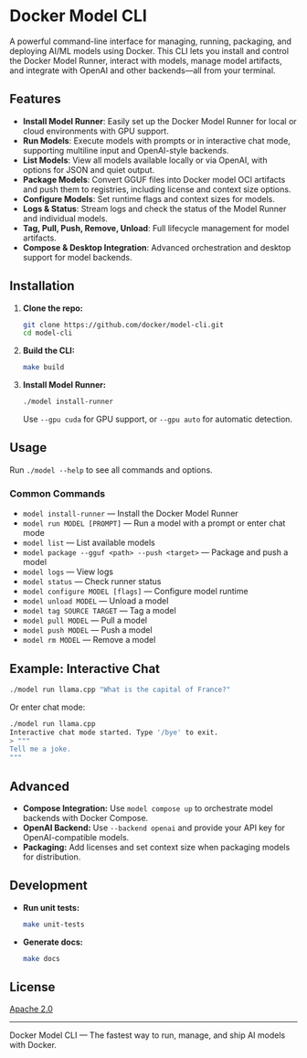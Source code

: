 # Docker Model CLI

A powerful command-line interface for managing, running, packaging, and deploying AI/ML models using Docker. This CLI lets you install and control the Docker Model Runner, interact with models, manage model artifacts, and integrate with OpenAI and other backends—all from your terminal.

## Features
- **Install Model Runner**: Easily set up the Docker Model Runner for local or cloud environments with GPU support.
- **Run Models**: Execute models with prompts or in interactive chat mode, supporting multiline input and OpenAI-style backends.
- **List Models**: View all models available locally or via OpenAI, with options for JSON and quiet output.
- **Package Models**: Convert GGUF files into Docker model OCI artifacts and push them to registries, including license and context size options.
- **Configure Models**: Set runtime flags and context sizes for models.
- **Logs & Status**: Stream logs and check the status of the Model Runner and individual models.
- **Tag, Pull, Push, Remove, Unload**: Full lifecycle management for model artifacts.
- **Compose & Desktop Integration**: Advanced orchestration and desktop support for model backends.

## Installation
1. **Clone the repo:**
   ```bash
   git clone https://github.com/docker/model-cli.git
   cd model-cli
   ```
2. **Build the CLI:**
   ```bash
   make build
   ```
3. **Install Model Runner:**
   ```bash
   ./model install-runner
   ```
   Use `--gpu cuda` for GPU support, or `--gpu auto` for automatic detection.

## Usage
Run `./model --help` to see all commands and options.

### Common Commands
- `model install-runner` — Install the Docker Model Runner
- `model run MODEL [PROMPT]` — Run a model with a prompt or enter chat mode
- `model list` — List available models
- `model package --gguf <path> --push <target>` — Package and push a model
- `model logs` — View logs
- `model status` — Check runner status
- `model configure MODEL [flags]` — Configure model runtime
- `model unload MODEL` — Unload a model
- `model tag SOURCE TARGET` — Tag a model
- `model pull MODEL` — Pull a model
- `model push MODEL` — Push a model
- `model rm MODEL` — Remove a model

## Example: Interactive Chat
```bash
./model run llama.cpp "What is the capital of France?"
```
Or enter chat mode:
```bash
./model run llama.cpp
Interactive chat mode started. Type '/bye' to exit.
> """
Tell me a joke.
"""
```

## Advanced
- **Compose Integration:**
  Use `model compose up` to orchestrate model backends with Docker Compose.
- **OpenAI Backend:**
  Use `--backend openai` and provide your API key for OpenAI-compatible models.
- **Packaging:**
  Add licenses and set context size when packaging models for distribution.

## Development
- **Run unit tests:**
  ```bash
  make unit-tests
  ```
- **Generate docs:**
  ```bash
  make docs
  ```

## License
[Apache 2.0](LICENSE)

---

Docker Model CLI — The fastest way to run, manage, and ship AI models with Docker.
